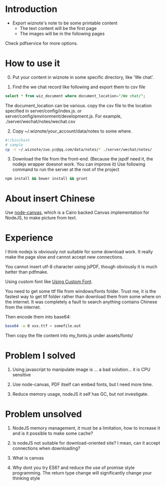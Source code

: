 # Introduction

- Export wiznote's note to be some printable content
   - The text content will be the first page
   - The images will be in the following pages
 
Check pdfservice for more options.

# How to use it
0. Put your content in wiznote in some specific directory, like 'We chat'.

1. Find the we chat record like following and export them to csv file
  ```sql
  select * from wiz_document where document_location="/We chat/";
  ``` 
 The document_location can be various. copy the csv file to the location specified in server/config/index.js. or server/config/environment/development.js.
 For example, ./server/wechat/notes/wechat.csv


2. Copy ~/.wiznote/your_account/data/notes to some where.
  ```bash
  #!/bin/bash
  # sample
  cp -r ~/.wiznote/zuo.yc@qq.com/data/notes/* ./server/wechat/notes/
  ```

3. Download the file from the front-end. (Because the jspdf need it, the nodejs wrapper doesnot work. You can improve it) Use following command to run the server at the root of the project
 ```bash
 npm install && bower install && grunt
 ```

# About insert Chinese

Use [node-canvas](https://github.com/Automattic/node-canvas), which is a Cairo backed Canvas implementation for NodeJS, to make picture from text.

# Experience

I think nodejs is obviously not suitable for some download work. It really make the page slow and cannot accept new connections.

You cannot insert utf-8 character using jsPDF, though obviously it is much better than pdfmake.

Using custom font like [Using Custom Font](https://github.com/bpampuch/pdfmake/wiki/Custom-Fonts---client-side).

You need to get some ttf file from windows/fonts folder. Trust me, it is the fastest way to get ttf folder rather than download them from some where on the internet. It was completely a fault to search anything contains Chinese from the internet.

Then encode them into base64:

```bash
base64 -w 0 xxx.ttf > somefile.out
```
Then copy the file content into my_fonts.js under assets/fonts/

# Problem I solved

1. Using javascript to manipulate image is ... a bad solution... it is CPU sensitive

2. Use node-canvas, PDF itself can embed fonts, but I need more time.

3. Reduce memory usage, nodeJS it self has GC, but not investigate.

# Problem unsolved
1. NodeJS memory management, it must be a limitation, how to increase it and is it possible to make some cache?

2. Is nodeJS not suitable for download-oriented site? I mean, can it accept connections when downloading?

3. What is canvas

4. Why dont you try ES6? and reduce the use of promise style programming. The return type change will significantly change your thinking style
